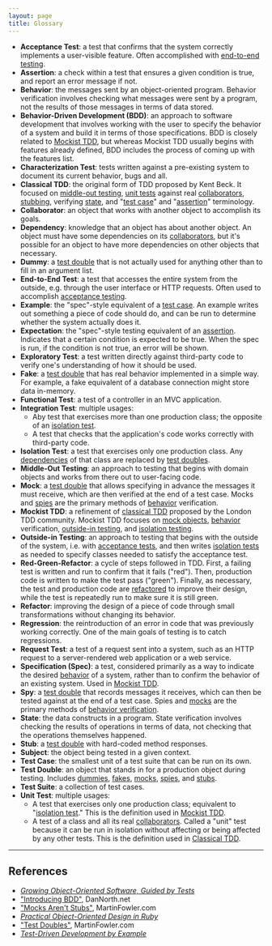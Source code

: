 ```yaml
---
layout: page
title: Glossary
---
```


* <a name="acceptance-test"></a>**Acceptance Test**: a test that confirms that the system correctly implements a user-visible feature. Often accomplished with [end-to-end testing](#end-to-end-test).
* **<a name="assertion"></a>Assertion**: a check within a test that ensures a given condition is true, and report an error message if not.
* **<a name="behavior"></a>Behavior**: the messages sent by an object-oriented program. Behavior verification involves checking what messages were sent by a program, not the results of those messages in terms of data stored.
* **<a name="bdd"></a>Behavior-Driven Development (BDD)**: an approach to software development that involves working with the user to specify the behavior of a system and build it in terms of those specifications. BDD is closely related to [Mockist TDD](#mockist-tdd), but whereas Mockist TDD usually begins with features already defined, BDD includes the process of coming up with the features list.
* **<a name="characterization-test"></a>Characterization Test**: tests written against a pre-existing system to document its current behavior, bugs and all.
* **<a name="classical-tdd"></a>Classical TDD**: the original form of TDD proposed by Kent Beck. It focused on [middle-out testing](#middle-out-testing), [unit tests](#unit-test) against real [collaborators](#collaborator), [stubbing](#stub), verifying [state](#state), and "[test case](#test-case)" and "[assertion](#assertion)" terminology.
* **<a name="collaborator"></a>Collaborator**: an object that works with another object to accomplish its goals.
* **<a name="dependency"></a>Dependency**: knowledge that an object has about another object. An object must have some dependencies on its [collaborators](#collaborator), but it's possible for an object to have more dependencies on other objects that necessary.
* **<a name="dummy"></a>Dummy**: a [test double](#test-double) that is not actually used for anything other than to fill in an argument list.
* **<a name="end-to-end-test"></a>End-to-End Test**: a test that accesses the entire system from the outside, e.g. through the user interface or HTTP requests. Often used to accomplish [acceptance testing](#acceptance-test).
* **<a name="example"></a>Example**: the "spec"-style equivalent of a [test case](#test-case). An example writes out something a piece of code should do, and can be run to determine whether the system actually does it.
* **<a name="expectation"></a>Expectation**: the "spec"-style testing equivalent of an [assertion](#assertion). Indicates that a certain condition is expected to be true. When the spec is run, if the condition is not true, an error will be shown.
* **<a name="exploratory-test"></a>Exploratory Test**: a test written directly against third-party code to verify one's understanding of how it should be used.
* **<a name="fake"></a>Fake**: a [test double](#test-double) that has real behavior implemented in a simple way. For example, a fake equivalent of a database connection might store data in-memory.
* **<a name="functional-test"></a>Functional Test**: a test of a controller in an MVC application.
* **<a name="integration-test"></a>Integration Test**: multiple usages:
	* Aby test that exercises more than one production class; the opposite of an [isolation test](#isolation-test).
	* A test that checks that the application's code works correctly with third-party code.
* **<a name="isolation-test"></a>Isolation Test**: a test that exercises only one production class. Any [dependencies](#dependency) of that class are replaced by [test doubles](#test-double).
* **<a name="middle-out-testing"></a>Middle-Out Testing**: an approach to testing that begins with domain objects and works from there out to user-facing code.
* **<a name="mock"></a>Mock**: a [test double](#test-double) that allows specifying in advance the messages it must receive, which are then verified at the end of a test case. Mocks and [spies](#spy) are the primary methods of [behavior](#behavior) verification.
* **<a name="mockist-tdd"></a>Mockist TDD**: a refinement of [classical TDD](#classical-tdd) proposed by the London TDD community. Mockist TDD focuses on [mock objects](#mock), [behavior](#behavior) verification, [outside-in testing](#outside-in-testing), and [isolation testing](#isolation-testing).
* **<a name="outside-in-testing"></a>Outside-in Testing**: an approach to testing that begins with the outside of the system, i.e. with [acceptance tests](#acceptance-test), and then writes [isolation tests](#isolation-test) as needed to specify classes needed to satisfy the acceptance test.
* **<a name="red-green-refactor"></a>Red-Green-Refactor**: a cycle of steps followed in TDD. First, a failing test is written and run to confirm that it fails ("red"). Then, production code is written to make the test pass ("green"). Finally, as necessary, the test and production code are [refactored](#refactor) to improve their design, while the test is repeatedly run to make sure it is still green.
* **<a name="refactor"></a>Refactor**: improving the design of a piece of code through small transformations without changing its behavior.
* **<a name="regression"></a>Regression**: the reintroduction of an error in code that was previously working correctly. One of the main goals of testing is to catch regressions.
* **<a name="request-test"></a>Request Test**: a test of a request sent into a system, such as an HTTP request to a server-rendered web application or a web service.
* **<a name="spec"></a>Specification (Spec)**: a test, considered primarily as a way to indicate the desired [behavior](#behavior) of a system, rather than to confirm the behavior of an existing system. Used in [Mockist TDD](#mockist-tdd).
* **<a name="spy"></a>Spy**: a [test double](#test-double) that records messages it receives, which can then be tested against at the end of a test case. Spies and [mocks](#mock) are the primary methods of [behavior verification](#behavior).
* **<a name="state"></a>State**: the data constructs in a program. State verification involves checking the results of operations in terms of data, not checking that the operations themselves happened.
* **<a name="stub"></a>Stub**: a [test double](#test-double) with hard-coded method responses.
* **<a name=""></a>Subject**: the object being tested in a given context.
* **<a name="test-case"></a>Test Case**: the smallest unit of a test suite that can be run on its own.
* **<a name="test-double"></a>Test Double**: an object that stands in for a production object during testing. Includes [dummies](#dummy), [fakes](#fake), [mocks](#mock), [spies](#spy), and [stubs](#stub).
* **<a name="test-suite"></a>Test Suite**: a collection of test cases.
* **<a name="unit-test"></a>Unit Test**: multiple usages:
	* A test that exercises only one production class; equivalent to "[isolation test](#isolation-test)." This is the definition used in [Mockist TDD](#mockist-tdd).
	* A test of a class and all its real [collaborators](#collaborator). Called a "unit" test because it can be run in isolation without affecting or being affected by any other tests. This is the definition used in [Classical TDD](#classical-tdd).

---

##  References

* [*Growing Object-Oriented Software, Guided by Tests*](http://www.informit.com/store/growing-object-oriented-software-guided-by-tests-9780321503626)
* ["Introducing BDD"](https://dannorth.net/introducing-bdd/), DanNorth.net
* ["Mocks Aren't Stubs"](http://martinfowler.com/articles/mocksArentStubs.html), MartinFowler.com
* [*Practical Object-Oriented Design in Ruby*](http://www.poodr.com/)
* ["Test Doubles"](http://www.martinfowler.com/bliki/TestDouble.html), MartinFowler.com
* [*Test-Driven Development by Example*](https://www.amazon.com/Test-Driven-Development-Kent-Beck/dp/0321146530)